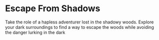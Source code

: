 # Escape From Shadows
Take the role of a hapless adventurer lost in the shadowy woods. Explore your dark surroundings to find a way to escape the woods while avoiding the danger lurking in the dark